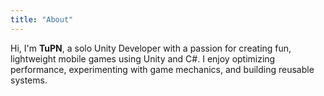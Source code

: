 ```yaml
---
title: "About"
---
```


Hi, I'm **TuPN**, a solo Unity Developer with a passion for creating fun, lightweight mobile games using Unity and C#. I enjoy optimizing performance, experimenting with game mechanics, and building reusable systems.

